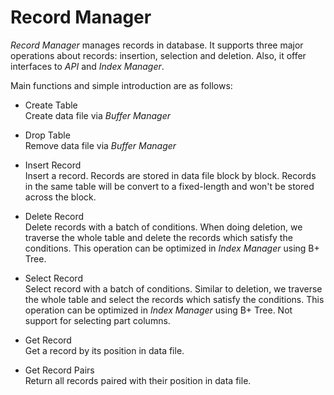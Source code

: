 # Record Manager

*Record Manager* manages records in database. It supports three major operations about records: insertion, selection and deletion. Also, it offer interfaces to *API* and *Index Manager*.

Main functions and simple introduction are as follows:

- Create Table  
  Create data file via *Buffer Manager*

- Drop Table  
  Remove data file via *Buffer Manager*

- Insert Record  
  Insert a record. Records are stored in data file block by block. Records in the same table will be convert to a fixed-length and won't be stored across the block.

- Delete Record  
  Delete records with a batch of conditions.  When doing deletion, we traverse the whole table and delete the records which satisfy the conditions. This operation can be optimized in *Index Manager* using B+ Tree.

- Select Record  
  Select record with a batch of conditions. Similar to deletion, we traverse the whole table and select the records which satisfy the conditions. This operation can be optimized in *Index Manager* using B+ Tree. Not support for selecting part columns.

- Get Record  
  Get a record by its position in data file.

- Get Record Pairs  
  Return all records paired with their position in data file.
  